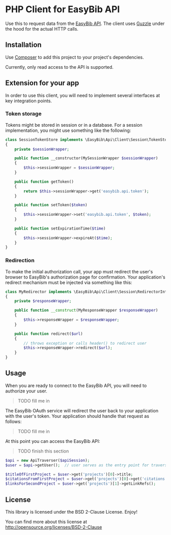 # PHP Client for EasyBib API

Use this to request data from the [EasyBib API](https://data.easybib.com/).
The client uses [Guzzle](http://guzzlephp.org/) under the hood for the actual
HTTP calls.

## Installation

Use [Composer](https://getcomposer.org/) to add this project to your project's
dependencies.

Currently, only read access to the API is supported.

## Extension for your app

In order to use this client, you will need to implement several interfaces at
key integration points.

### Token storage

Tokens might be stored in session or in a database. For a session implementation,
you might use something like the following:

```php
class SessionTokenStore implements \EasyBib\Api\Client\Session\TokenStore\TokenStoreInterface
{
    private $sessionWrapper;

    public function __constructor(MySessionWrapper $sessionWrapper)
    {
        $this->sessionWrapper = $sessionWrapper;
    }

    public function getToken()
    {
        return $this->sessionWrapper->get('easybib.api.token');
    }

    public function setToken($token)
    {
        $this->sessionWrapper->set('easybib.api.token', $token);
    }

    public function setExpirationTime($time)
    {
        $this->sessionWrapper->expireAt($time);
    }
}
```

### Redirection

To make the initial authorization call, your app must redirect the user's
browser to EasyBib's authorization page for confirmation. Your application's
redirect mechanism must be injected via something like this:

```php
class MyRedirector implements \EasyBib\Api\Client\Session\RedirectorInterface
{
    private $responseWrapper;

    public function __construct(MyResponseWrapper $responseWrapper)
    {
        $this->responseWrapper = $responseWrapper;
    }

    public function redirect($url)
    {
        // throws exception or calls header() to redirect user
        $this->responseWrapper->redirect($url);
    }
}
```

## Usage

When you are ready to connect to the EasyBib API, you will need to authorize
your user.

> TODO fill me in

The EasyBib OAuth service will redirect the user back to your application
with the user's token. Your application should handle that request as follows:

> TODO fill me in

At this point you can access the EasyBib API:

> TODO finish this section

```php
$api = new ApiTraverser($apiSession);
$user = $api->getUser();  // user serves as the entry point for traversing resources

$titleOfFirstProject = $user->get('projects')[0]->title;
$citationsFromFirstProject = $user->get('projects')[0]->get('citations');
$linksForSecondProject = $user->get('projects')[1]->getLinkRefs();
```

## License

This library is licensed under the BSD 2-Clause License. Enjoy!

You can find more about this
license at http://opensource.org/licenses/BSD-2-Clause
